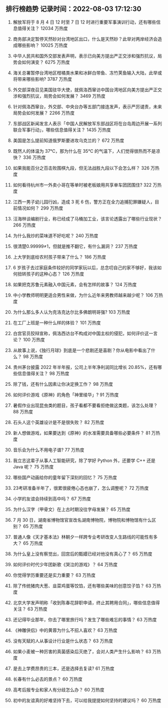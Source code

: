 
## 排行榜趋势 记录时间：2022-08-03 17:12:30
  
  1. 解放军将于 8 月 4 日 12 时至 7 日 12 时进行重要军事演训行动，还有哪些信息值得关注？ 12034 万热度
    
  2. 商务部决定暂停天然砂对台湾地区出口，什么是天然砂？此举对两岸经济会造成哪些影响？ 10025 万热度
    
  3. 中华人民共和国外交部发表声明，表示已向美方提出严正交涉和强烈抗议，局势会如何演变？ 6275 万热度
    
  4. 海关总署暂停台湾地区柑橘类水果和冰鲜白带鱼、冻竹荚鱼输入大陆，此举或将带来哪些影响? 3787 万热度
    
  5. 外交部深夜召见美国驻华大使，就佩洛西窜访中国台湾地区向美方提出严正交涉和强烈抗议，局势会如何发展？ 3469 万热度
    
  6. 针对佩洛西窜台，外交部、中央台办等五部门接连发声，表示严厉谴责，未来局势会如何发展？ 2266 万热度
    
  7. 东部战区新闻发言人表示「中国人民解放军东部战区将在台岛周边开展一系列联合军事行动」，哪些信息值得关注？ 1435 万热度
    
  8. 美国是怎么提前知道俄罗斯要进攻乌克兰的？ 672 万热度
    
  9. 既然人的体温为 37℃，那为什么在 35℃ 的气温下，人们觉得很热而不是凉快？ 336 万热度
    
  10. 如果我能百分之百击败围棋九段，但无法战胜九段以下会怎么样？ 326 万热度
    
  11. 如何看待杭州市一外卖小哥在等单时被老板娘用共享单车团团围住? 322 万热度
    
  12. 江西一男子幼儿园行凶，造成 3 死 6 伤，警方正在全力追捕犯罪嫌疑人，目前情况如何？ 299 万热度
    
  13. 汪海林谈编剧行业，称已经成了马桶加工业，该言论透露出了哪些行业现状？ 266 万热度
    
  14. 为什么我炒的菜味道不好吃呢？ 240 万热度
    
  15. 很清楚0.99999≠1，但就是推不翻它，有什么漏洞？ 237 万热度
    
  16. 上大学到底给农村孩子带来了什么？ 186 万热度
    
  17. 6 岁孩子去过家庭条件较好的同学家玩以后，总念叨自己的家不够好，我该如何扭转孩子的这种心态？ 126 万热度
    
  18. 如果把克苏鲁元素融入中国元素，会有怎样的故事？ 124 万热度
    
  19. 中小学教师明明更适合男性来做，为什么近年来男教师越来越少呢？ 106 万热度
    
  20. 为什么那么多人认为克洛克达尔比多佛朗明哥强? 103 万热度
    
  21. 在工厂上班是一种什么样的体验？ 101 万热度
    
  22. 白宫官员狡辩宣称，佩洛西访台不构成对中国主权的侵犯，如何评价这一言论？ 100 万热度
    
  23. 从故事上说，《独行月球》到底是一个悲剧还是喜剧？你从电影中看出了什么？ 98 万热度
    
  24. 贵州茅台披露 2022 年半年报，公司上半年净利润同比增长 20.85%，还有哪些信息值得关注？ 98 万热度
    
  25. 除了钱，还有什么因素让你决定换工作？ 98 万热度
    
  26. 如何评价游戏《原神》的角色「神里绫华」? 91 万热度
    
  27. 暑假作业出现昆虫类的题目，孩子看都不要看拒绝做这类题，该怎么处理？ 88 万热度
    
  28. 石头人这个英雄设计是不是很失败？ 82 万热度
    
  29. 新人想做游戏，如果要达到《原神》的水准需要具备哪些必要条件？ 81 万热度
    
  30. 音乐会为什么不用电子谱? 77 万热度
    
  31. 我立志这辈子从事人工智能研究，除了学好 Python 外，还要学 C++ 还是 Java 呢？ 75 万热度
    
  32. 哪些国产动画给你的童年留下深刻的回忆？ 75 万热度
    
  33. 23考研准备半年了，很累很疲倦心态也崩了，怎么调整呢？ 72 万热度
    
  34. 小学的友谊会持续到高中吗？ 67 万热度
    
  35. 为什么汉字（甲骨文）在上古时期没往字母发展？ 65 万热度
    
  36. 7 月 30 日，湖南省博物馆官宣改名湖南博物院，博物院和博物馆有什么区别？ 65 万热度
    
  37. 普通人像《天才基本法》林朝夕一样跨专业考研改变人生路线的可能性有多大？ 65 万热度
    
  38. 为什么皇上没有察觉出，回宫后的甄嬛已经对他没有真心了？ 65 万热度
    
  39. 如何评价时代少年团新歌《哭泣的游戏》？ 64 万热度
    
  40. 你觉得学历重要还是实力重要？ 63 万热度
    
  41. 除了传统猪肉大葱、韭菜鸡蛋等饺馅，还有哪些美味的创意饺子馅？ 63 万热度
    
  42. 北京大学发声明称「收到陈春花辞职申请，终止其聘用合同」，哪些信息值得关注？ 63 万热度
    
  43. 还记得毕业那年，你去了哪里旅行吗？发生了哪些难忘的事情？ 63 万热度
    
  44. 《神雕侠侣》中的黄蓉为什么不招人喜欢？ 63 万热度
    
  45. 没有天赋的人从事设计行业是什么状态？ 63 万热度
    
  46. 如果小麦被一种厉害的真菌感染后灭绝了，会对人类产生什么影响？ 63 万热度
    
  47. 是去上学费昂贵的三本，还是选择去复读? 61 万热度
    
  48. 长春有什么必去的景点？ 60 万热度
    
  49. 高考后报专业和家人有分歧怎么办？ 60 万热度
    
  50. 初中的友谊真的好难坚持下去，可以给我提提如何坚持的建议吗？ 60 万热度
    